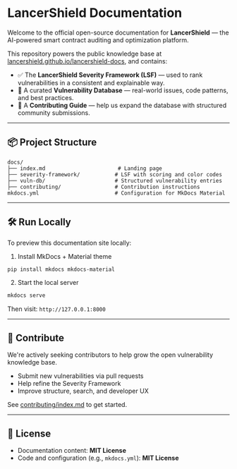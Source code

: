 # LancerShield Documentation

Welcome to the official open-source documentation for **LancerShield** — the AI-powered smart contract auditing and optimization platform.

This repository powers the public knowledge base at [lancershield.github.io/lancershield-docs](https://lancershield.github.io/docs), and contains:

- ✅ The **LancerShield Severity Framework (LSF)** — used to rank vulnerabilities in a consistent and explainable way.
- 🔐 A curated **Vulnerability Database** — real-world issues, code patterns, and best practices.
- 🤝 A **Contributing Guide** — help us expand the database with structured community submissions.

---

## 📦 Project Structure

```
docs/
├── index.md                       # Landing page
├── severity-framework/           # LSF with scoring and color codes
├── vuln-db/                      # Structured vulnerability entries
├── contributing/                 # Contribution instructions
mkdocs.yml                        # Configuration for MkDocs Material
```

---

## 🛠️ Run Locally

To preview this documentation site locally:

1. Install MkDocs + Material theme

```bash
pip install mkdocs mkdocs-material
```

2. Start the local server

```bash
mkdocs serve
```

Then visit: `http://127.0.0.1:8000`

---

## 📢 Contribute

We're actively seeking contributors to help grow the open vulnerability knowledge base.

- Submit new vulnerabilities via pull requests
- Help refine the Severity Framework
- Improve structure, search, and developer UX

See [contributing/index.md](docs/contributing/index.md) to get started.

---

## 📄 License

- Documentation content: **MIT License**
- Code and configuration (e.g., `mkdocs.yml`): **MIT License**
